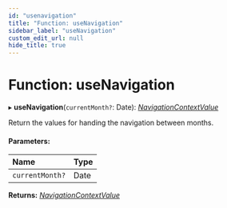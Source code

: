 ```yaml
---
id: "usenavigation"
title: "Function: useNavigation"
sidebar_label: "useNavigation"
custom_edit_url: null
hide_title: true
---
```


# Function: useNavigation

▸ **useNavigation**(`currentMonth?`: Date): [*NavigationContextValue*](../interfaces/navigationcontextvalue.md)

Return the values for handing the navigation between months.

#### Parameters:

Name | Type |
:------ | :------ |
`currentMonth?` | Date |

**Returns:** [*NavigationContextValue*](../interfaces/navigationcontextvalue.md)
